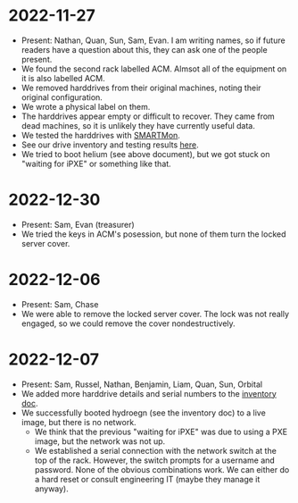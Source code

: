 # 2022-11-27

- Present: Nathan, Quan, Sun, Sam, Evan. I am writing names, so if future readers have a question about this, they can ask one of the people present.
- We found the second rack labelled ACM. Almsot all of the equipment on it is also labelled ACM.
- We removed harddrives from their original machines, noting their original configuration.
- We wrote a physical label on them.
- The harddrives appear empty or difficult to recover. They came from dead machines, so it is unlikely they have currently useful data.
- We tested the harddrives with [SMARTMon](https://wiki.archlinux.org/title/Smart).
- See our drive inventory and testing results [here](https://docs.google.com/spreadsheets/d/1Mex7f6qN9uSypg3oOCucHvvdE0HO6KnUJdlAhtJ2QbY).
- We tried to boot helium (see above document), but we got stuck on "waiting for iPXE" or something like that.

# 2022-12-30

- Present: Sam, Evan (treasurer)
- We tried the keys in ACM's posession, but none of them turn the locked server cover.

# 2022-12-06

- Present: Sam, Chase
- We were able to remove the locked server cover. The lock was not really engaged, so we could remove the cover nondestructively.

# 2022-12-07

- Present: Sam, Russel, Nathan, Benjamin, Liam, Quan, Sun, Orbital
- We added more harddrive details and serial numbers to the [inventory doc](https://docs.google.com/spreadsheets/d/1Mex7f6qN9uSypg3oOCucHvvdE0HO6KnUJdlAhtJ2QbY).
- We successfully booted hydroegn (see the inventory doc) to a live image, but there is no network.
  - We think that the previous "waiting for iPXE" was due to using a PXE image, but the network was not up.
  - We established a serial connection with the network switch at the top of the rack. However, the switch prompts for a username and password. None of the obvious combinations work. We can either do a hard reset or consult engineering IT (maybe they manage it anyway).